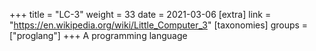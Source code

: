 +++
title = "LC-3"
weight = 33
date = 2021-03-06
[extra]
link = "https://en.wikipedia.org/wiki/Little_Computer_3"
[taxonomies]
groups = ["proglang"]
+++
A programming language

